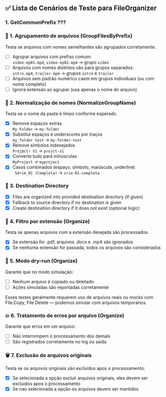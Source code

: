 ## ✅ Lista de Cenários de Teste para FileOrganizer
### 1. GetCommonPrefix ???

### 📁 1. Agrupamento de arquivos (GroupFilesByPrefix)
Testa se arquivos com nomes semelhantes são agrupados corretamente.

- [ ] Agrupar arquivos com prefixo comum:  
`video-ep01.mp4`, `video-ep02.mp4` → grupo `video`
- [ ] Arquivos com nomes distintos vão para grupos separados:  
`intro.mp4`, `trailer.mp4` → grupos `intro` e `trailer`
- [  ] Arquivos sem padrão numérico caem em grupos individuais (ou com nome completo)
- [ ] Ignora extensão ao agrupar (usa apenas o nome do arquivo)

### 📝 2. Normalização de nomes (NormalizeGroupName)
Testa se o nome da pasta é limpo conforme esperado.

- [x] Remove espaços extras  
` My Folder ` → `my-folder`
- [x] Substitui espaços e underscores por traços  
`my_folder test` → `my-folder-test`
- [x] Remove símbolos indesejados  
`Proj@ct! V1` → `projct-v1`
- [x] Converte tudo para minúsculas  
`MyProject` → `myproject`
- [x] Casos combinados (espaço, símbolo, maiúscula, underline)  
` Série_01 (Completa)` → `srie-01-completa`

### 🧪  3. Destination Directory

- [x] Files are organized into provided destination directory (if given)
- [x] Fallback to source directory if no destination is given
- [x] Create destination directory if it does not exist (optional logic)

### 📄 4. Filtro por extensão (Organize)
Testa se apenas arquivos com a extensão desejada são processados.

- [x] Se extensão for .pdf, arquivos .docx e .mp4 são ignorados
- [x] Se nenhuma extensão for passada, todos os arquivos são considerados

### 🚫 5. Modo dry-run (Organize)
Garante que no modo simulação:

- [ ] Nenhum arquivo é copiado ou deletado
- [ ] Ações simuladas são reportadas corretamente

Esses testes geralmente requerem uso de arquivos reais ou mocks com File.Copy, File.Delete — podemos simular com arquivos temporários.

### 💥 6. Tratamento de erros por arquivo (Organize)
Garante que erros em um arquivo:

- [ ] Não interrompem o processamento dos demais
- [ ] São registrados corretamente no log ou saída

### 🗑️ 7.  Exclusão de arquivos originais
Testa se os arquivos originais são excluídos apos o processamento:

- [x] Se selecionada a opção excluír arquivos originais, eles devem ser excluídos apos o processamento
- [x] Se nao selecionada a opção os arquivos devem ser mantidos
